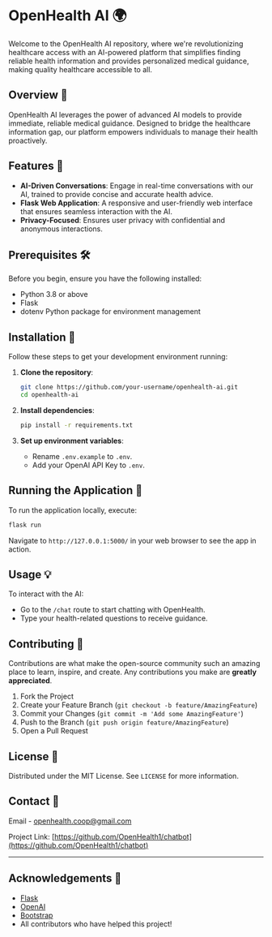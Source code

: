 # OpenHealth AI 🌍

Welcome to the OpenHealth AI repository, where we're revolutionizing healthcare access with an AI-powered platform that simplifies finding reliable health information and provides personalized medical guidance, making quality healthcare accessible to all.

## Overview 📄

OpenHealth AI leverages the power of advanced AI models to provide immediate, reliable medical guidance. Designed to bridge the healthcare information gap, our platform empowers individuals to manage their health proactively.

## Features 🌟

- **AI-Driven Conversations**: Engage in real-time conversations with our AI, trained to provide concise and accurate health advice.
- **Flask Web Application**: A responsive and user-friendly web interface that ensures seamless interaction with the AI.
- **Privacy-Focused**: Ensures user privacy with confidential and anonymous interactions.

## Prerequisites 🛠️

Before you begin, ensure you have the following installed:
- Python 3.8 or above
- Flask
- dotenv Python package for environment management

## Installation 🔧

Follow these steps to get your development environment running:

1. **Clone the repository**:
    ```bash
    git clone https://github.com/your-username/openhealth-ai.git
    cd openhealth-ai
    ```

2. **Install dependencies**:
    ```bash
    pip install -r requirements.txt
    ```

3. **Set up environment variables**:
    - Rename `.env.example` to `.env`.
    - Add your OpenAI API Key to `.env`.

## Running the Application 🚀

To run the application locally, execute:

```bash
flask run
```

Navigate to `http://127.0.0.1:5000/` in your web browser to see the app in action.

## Usage 💡

To interact with the AI:
- Go to the `/chat` route to start chatting with OpenHealth.
- Type your health-related questions to receive guidance.

## Contributing 🤝

Contributions are what make the open-source community such an amazing place to learn, inspire, and create. Any contributions you make are **greatly appreciated**.

1. Fork the Project
2. Create your Feature Branch (`git checkout -b feature/AmazingFeature`)
3. Commit your Changes (`git commit -m 'Add some AmazingFeature'`)
4. Push to the Branch (`git push origin feature/AmazingFeature`)
5. Open a Pull Request

## License 📜

Distributed under the MIT License. See `LICENSE` for more information.

## Contact 📧

Email - openhealth.coop@gmail.com

Project Link: [https://github.com/OpenHealth1/chatbot](https://github.com/OpenHealth1/chatbot)

---

## Acknowledgements 🎉

- [Flask](https://flask.palletsprojects.com/)
- [OpenAI](https://www.openai.com/)
- [Bootstrap](https://getbootstrap.com/)
- All contributors who have helped this project!
